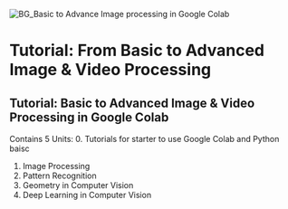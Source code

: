 ![BG_Basic to Advance Image processing in Google Colab](https://github.com/user-attachments/assets/6237ff1f-0c3d-4377-9daa-8cda30d0ae61)
# Tutorial: From Basic to Advanced Image & Video Processing
## Tutorial: Basic to Advanced Image &amp; Video Processing in Google Colab

Contains 5 Units:
0. Tutorials for starter to use Google Colab and Python baisc
1. Image Processing
2. Pattern Recognition
3. Geometry in Computer Vision
4. Deep Learning in Computer Vision
